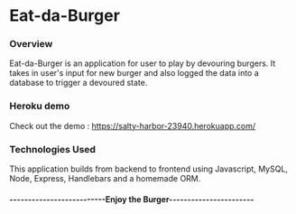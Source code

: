 # Eat-da-Burger	

### Overview

Eat-da-Burger is an application for user to play by devouring burgers. It takes in user's input for new burger and also logged the data into a database to trigger a devoured state. 


### Heroku demo

Check out the demo : https://salty-harbor-23940.herokuapp.com/



### Technologies Used

This application builds from backend to frontend using Javascript, MySQL, Node, Express, Handlebars and a homemade ORM.


#### --------------------------Enjoy the Burger-----------------------